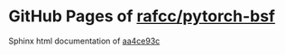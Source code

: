 GitHub Pages of [rafcc/pytorch-bsf](https://github.com/rafcc/pytorch-bsf.git)
===
Sphinx html documentation of [aa4ce93c](https://github.com/rafcc/pytorch-bsf/tree/aa4ce93c8957811f84a4f06a257f3a4ddbb9da97)
